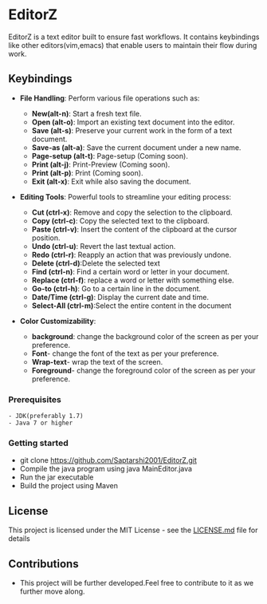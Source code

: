 # EditorZ

EditorZ is a text editor built to ensure fast workflows. It contains keybindings like other editors(vim,emacs) that enable users to maintain their flow during work.
 
## Keybindings

- **File Handling**: Perform various file operations such as:
  - **New(alt-n)**: Start a fresh text file.
  - **Open (alt-o)**: Import an existing text document into the editor.
  - **Save (alt-s)**: Preserve your current work in the form of a text document.
  - **Save-as (alt-a)**: Save the current document under a new name.
  - **Page-setup (alt-t)**: Page-setup (Coming soon).
  - **Print (alt-j)**:  Print-Preview (Coming soon).
  - **Print (alt-p)**: Print (Coming soon).
  - **Exit (alt-x)**: Exit while also saving the document.
    
- **Editing Tools**: Powerful tools to streamline your editing process:
  - **Cut (ctrl-x)**: Remove and copy the selection to the clipboard.
  - **Copy (ctrl-c)**: Copy the selected text to the clipboard.
  - **Paste (ctrl-v)**: Insert the content of the clipboard at the cursor position.
  - **Undo (ctrl-u)**: Revert the last textual action.
  - **Redo (ctrl-r)**: Reapply an action that was previously undone.
  - **Delete (ctrl-d)**:Delete the selected text 
  - **Find (ctrl-n)**: Find a certain word or letter in your document.
  - **Replace (ctrl-f)**: replace a word or letter with something else.
  - **Go-to (ctrl-h)**: Go to a certain line in the document.
  - **Date/Time (ctrl-g)**: Display the current date and time.
  - **Select-All (ctrl-m)**:Select the entire content in the document
    
- **Color Customizability**:
    - **background**: change the background color of the screen as per your preference.
    - **Font**- change the font of the text as per your preference.
    - **Wrap-text**- wrap the text of the screen.
    - **Foreground**- change the foreground color of the screen as per your preference.
      
### Prerequisites

    - JDK(preferably 1.7)
    - Java 7 or higher
    

### Getting started

- git clone https://github.com/Saptarshi2001/EditorZ.git
- Compile the java program using java MainEditor.java
- Run the jar executable
- Build the project using Maven

## License

This project is licensed under the MIT License - see the [LICENSE.md](LICENSE.md) file for details

## Contributions

* This project will be further developed.Feel free to contribute to it as we further move along.


